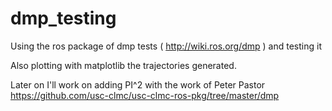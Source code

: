 dmp_testing
===========

Using the ros package of dmp tests ( http://wiki.ros.org/dmp ) and testing it 

Also plotting with matplotlib the trajectories generated.

Later on I'll work on adding PI^2 with the work of Peter Pastor https://github.com/usc-clmc/usc-clmc-ros-pkg/tree/master/dmp
